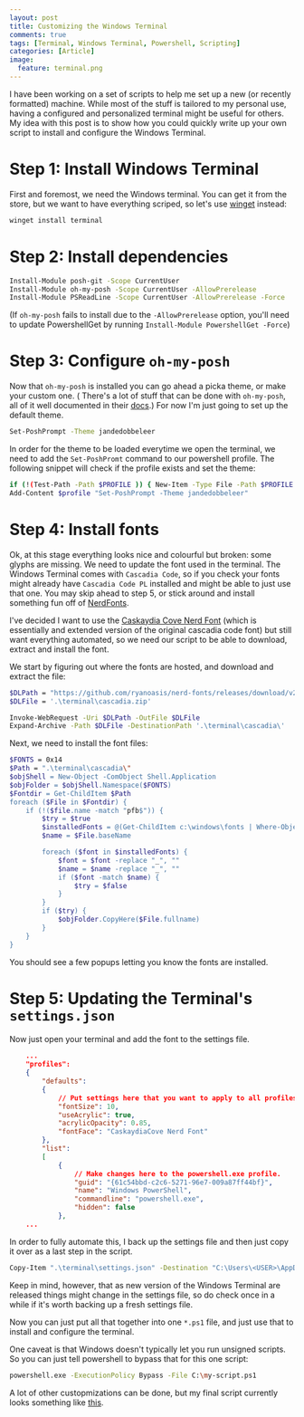 ```yaml
---
layout: post
title: Customizing the Windows Terminal
comments: true
tags: [Terminal, Windows Terminal, Powershell, Scripting]
categories: [Article]
image:
  feature: terminal.png
---
```


I have been working on a set of scripts to help me set up a new (or recently formatted) machine. While most of the stuff is tailored to my personal use, having a configured and personalized terminal might be useful for others. My idea with this post is to show how you could quickly write up your own script to install and configure the Windows Terminal.

<!--more-->

# Step 1: Install Windows Terminal

First and foremost, we need the Windows terminal. You can get it from the store, but we want to have everything scriped, so let's use [winget](https://docs.microsoft.com/en-us/windows/package-manager/winget/) instead:

```bash
winget install terminal
```

# Step 2: Install dependencies

<!-- -->

```bash
Install-Module posh-git -Scope CurrentUser
Install-Module oh-my-posh -Scope CurrentUser -AllowPrerelease
Install-Module PSReadLine -Scope CurrentUser -AllowPrerelease -Force
```

(If `oh-my-posh` fails to install due to the `-AllowPrerelease` option, you'll need to update PowershellGet by running `Install-Module PowershellGet -Force`)

# Step 3: Configure `oh-my-posh`

Now that `oh-my-posh` is installed you can go ahead a picka theme, or make your custom one. (
There's a lot of stuff that can be done with `oh-my-posh`, all of it well documented in their [docs](https://ohmyposh.dev/).) For now I'm just going to set up the default theme.

```bash
Set-PoshPrompt -Theme jandedobbeleer
```

In order for the theme to be loaded everytime we open the terminal, we need to add the `Set-PoshPromt` command to our powershell profile. The following snippet will check if the profile exists and set the theme:

```bash
if (!(Test-Path -Path $PROFILE )) { New-Item -Type File -Path $PROFILE -Force }
Add-Content $profile "Set-PoshPrompt -Theme jandedobbeleer"
```

# Step 4: Install fonts

Ok, at this stage everything looks nice and colourful but broken: some glyphs are missing. We need to update the font used in the terminal. The Windows Terminal comes with `Cascadia Code`, so if you check your fonts might already have `Cascadia Code PL` installed and might be able to just use that one. You may skip ahead to step 5, or stick around and install something fun off of [NerdFonts](https://www.nerdfonts.com/).

I've decided I want to use the [Caskaydia Cove Nerd Font](https://www.programmingfonts.org/#cascadia-code) (which is essentially and extended version of the original cascadia code font) but still want everything automated, so we need our script to be able to download, extract and install the font.

We start by figuring out where the fonts are hosted, and download and extract the file:

```bash
$DLPath = "https://github.com/ryanoasis/nerd-fonts/releases/download/v2.1.0/CascadiaCode.zip"
$DLFile = '.\terminal\cascadia.zip'

Invoke-WebRequest -Uri $DLPath -OutFile $DLFile
Expand-Archive -Path $DLFile -DestinationPath '.\terminal\cascadia\'
```

Next, we need to install the font files:

```bash
$FONTS = 0x14
$Path = ".\terminal\cascadia\"
$objShell = New-Object -ComObject Shell.Application
$objFolder = $objShell.Namespace($FONTS)
$Fontdir = Get-ChildItem $Path
foreach ($File in $Fontdir) {
    if (!($file.name -match "pfb$")) {
        $try = $true
        $installedFonts = @(Get-ChildItem c:\windows\fonts | Where-Object { $_.PSIsContainer -eq $false } | Select-Object basename)
        $name = $File.baseName

        foreach ($font in $installedFonts) {
            $font = $font -replace "_", ""
            $name = $name -replace "_", ""
            if ($font -match $name) {
                $try = $false
            }
        }
        if ($try) {
            $objFolder.CopyHere($File.fullname)
        }
    }
}
```

You should see a few popups letting you know the fonts are installed.

# Step 5: Updating the Terminal's `settings.json`

Now just open your terminal and add the font to the settings file.

```json
    ...
    "profiles":
    {
        "defaults":
        {
            // Put settings here that you want to apply to all profiles.
            "fontSize": 10,
            "useAcrylic": true,
            "acrylicOpacity": 0.85,
            "fontFace": "CaskaydiaCove Nerd Font"
        },
        "list":
        [
            {
                // Make changes here to the powershell.exe profile.
                "guid": "{61c54bbd-c2c6-5271-96e7-009a87ff44bf}",
                "name": "Windows PowerShell",
                "commandline": "powershell.exe",
                "hidden": false
            },
    ...
```

In order to fully automate this, I back up the settings file and then just copy it over as a last step in the script.

```bash
Copy-Item ".\terminal\settings.json" -Destination "C:\Users\<USER>\AppData\Local\Packages\Microsoft.WindowsTerminal_8wekyb3d8bbwe\LocalState\settings.json"  -Force
```

Keep in mind, however, that as new version of the Windows Terminal are released things might change in the settings file, so do check once in a while if it's worth backing up a fresh settings file.

Now you can just put all that together into one `*.ps1` file, and just use that to install and configure the terminal.

One caveat is that Windows doesn't typically let you run unsigned scripts. So you can just tell powershell to bypass that for this one script:

```bash
powershell.exe -ExecutionPolicy Bypass -File C:\my-script.ps1

```

A lot of other custopmizations can be done, but my final script currently looks something like [this](https://github.com/fmmendo/win-provision/blob/master/ohmyposh.ps1).

<!--
```bash
Set-ExecutionPolicy Unrestricted -Scope CurrentUser -Force -ErrorAction Ignore
``` -->
